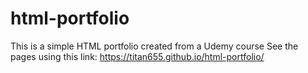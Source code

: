 # html-portfolio
This is a simple HTML portfolio created from a Udemy course
See the pages using this link: https://titan655.github.io/html-portfolio/
